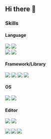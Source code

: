 ## Hi there 👋

<p>
<h3>Skills</h3>
<h4>Language</h4>
<img src="https://img.shields.io/badge/JavaScript-Typescript-007ACC.svg?logo=&style=plastic"> <img src="https://img.shields.io/badge/-Python-3776AB.svg?logo=python&style=plastic">
<br>
<img src="https://img.shields.io/badge/-Html5-E34F26.svg?logo=html5&style=plastic">
<img src="https://img.shields.io/badge/-Css3-1572B6.svg?logo=css3&style=plastic">
<h4>Framework/Library</h4>
<img src="https://img.shields.io/badge/-React-61DAFB.svg?logo=react&style=plastic">
<img src="https://img.shields.io/badge/-Sass-CC6699.svg?logo=sass&style=plastic">
<img src="https://img.shields.io/badge/-Bootstrap-563D7C.svg?logo=bootstrap&style=plastic">
<img src="https://img.shields.io/badge/-Flask-000000.svg?logo=flask&style=plastic">

<h4>OS</h4>
<img src="https://img.shields.io/badge/-Linux-FCC624.svg?logo=linux&style=plastic">
<img src="https://img.shields.io/badge/-Ubuntu-E95420.svg?logo=ubuntu&style=plastic">

<h4>Editor</h4>
<img src="https://img.shields.io/badge/-VScode-007ACC.svg?logo=visual%20studio%20code&style=plastic">
<img src="https://img.shields.io/badge/-Webstorm-00CDD7.svg?logo=webstorm&style=plastic">
</p>
<a href="https://github.com/anuraghazra/github-readme-stats">
  <img align="left" src="https://github-readme-stats.vercel.app/api?username=butsuli-shine&count_private=true&show_icons=true" />
</a>
<a href="https://github.com/anuraghazra/github-readme-stats">
  <img align="left" src="https://github-readme-stats.vercel.app/api/top-langs/?username=butsuli-shine" />
</a>
<img src="https://grass-graph.moshimo.works/images/butsuli-shine.png">


